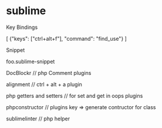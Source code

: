 # sublime
Key Bindings


[
  {"keys": ["ctrl+alt+f"], "command": "find_use"}
]



Snippet

foo.sublime-snippet


DocBlockr // php Comment plugins


alignment // ctrl + alt + a plugin


php getters and setters // for set and get in oops plugins

phpconstructor   // plugins   key => generate contructor for class

sublimelinter // php helper
